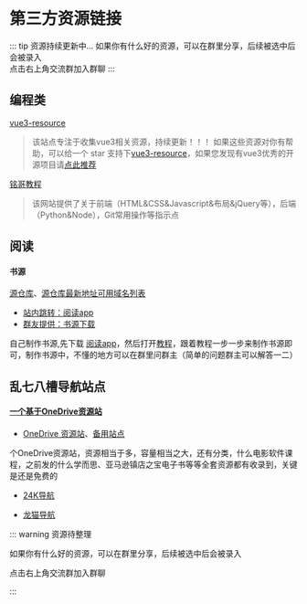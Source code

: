 # 第三方资源链接
::: tip 资源持续更新中...
如果你有什么好的资源，可以在群里分享，后续被选中后会被录入 <br>
点击右上角交流群加入群聊
:::

## 编程类

[vue3-resource](https://hu-snail.github.io/vue3-resource/)

> 该站点专注于收集vue3相关资源，持续更新！！！ 如果这些资源对你有帮助，可以给一个 star 支持下[vue3-resource](https://github.com/hu-snail/vue3-resource)，如果您发现有vue3优秀的开源项目请[点此推荐](https://github.com/hu-snail/vue3-resource/issues/new)

 [铭哥教程](https://learn.fuming.site/)

> 该网站提供了关于前端（HTML&CSS&Javascript&布局&jQuery等），后端（Python&Node），Git常用操作等指示点



## 阅读

#### 书源

[源仓库](http://www.yckceo.com/yuedu/shuyuan/index.html)、[源仓库最新地址可用域名列表](http://yckceo.vip/)

- [站内跳转：阅读app](/utils/software.md#开源阅读)
- [群友提供：书源下载](https://www.aliyundrive.com/s/Nu6C9Bxabiz)

自己制作书源,先下载 [阅读app](/utils/software.md#开源阅读)，然后打开[教程](https://www.bilibili.com/video/BV1V64y1872J?spm_id_from=333.337.search-card.all.click&vd_source=4db4edf8e68a4ceac9f0a41212e6f026)，跟着教程一步一步来制作书源即可，制作书源中，不懂的地方可以在群里问群主（简单的问题群主可以解答一二）


## 乱七八槽导航站点
#### [一个基于OneDrive资源站](https://www.ahhhhfs.com/)

- [OneDrive 资源站](https://apps.weixinqqq.com/)、[备用站点](https://app.530wx.com/plugins/wechat/h5/mall/1/?#/pages/web/web?url=https%253A%252F%252Fapps.weixinqqq.com)

个OneDrive资源站，资源相当于多，容量相当之大，还有分类，什么电影软件课程，之前发的什么学而思、亚马逊镇店之宝电子书等等全套资源都有收录到，关键是还是免费的

- [24K导航](https://www.24kdh.com/)

- [龙猫导航](https://ailongmiao.com/movie/)





::: warning 资源待整理

如果你有什么好的资源，可以在群里分享，后续被选中后会被录入 <br>

点击右上角交流群加入群聊

:::